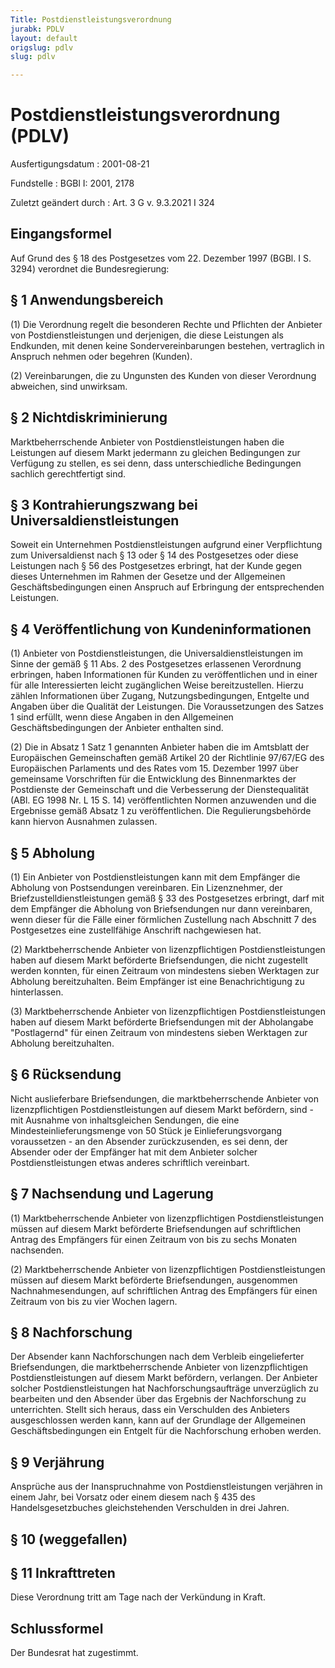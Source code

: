 ```yaml
---
Title: Postdienstleistungsverordnung
jurabk: PDLV
layout: default
origslug: pdlv
slug: pdlv

---
```


# Postdienstleistungsverordnung (PDLV)

Ausfertigungsdatum
:   2001-08-21

Fundstelle
:   BGBl I: 2001, 2178

Zuletzt geändert durch
:   Art. 3 G v. 9.3.2021 I 324



## Eingangsformel

Auf Grund des § 18 des Postgesetzes vom 22. Dezember 1997 (BGBl. I S. 3294) verordnet die Bundesregierung:


## § 1 Anwendungsbereich

(1) Die Verordnung regelt die besonderen Rechte und Pflichten der Anbieter von Postdienstleistungen und derjenigen, die diese Leistungen als Endkunden, mit denen keine Sondervereinbarungen bestehen, vertraglich in Anspruch nehmen oder begehren (Kunden).

(2) Vereinbarungen, die zu Ungunsten des Kunden von dieser Verordnung abweichen, sind unwirksam.


## § 2 Nichtdiskriminierung

Marktbeherrschende Anbieter von Postdienstleistungen haben die Leistungen auf diesem Markt jedermann zu gleichen Bedingungen zur Verfügung zu stellen, es sei denn, dass unterschiedliche Bedingungen sachlich gerechtfertigt sind.


## § 3 Kontrahierungszwang bei Universaldienstleistungen

Soweit ein Unternehmen Postdienstleistungen aufgrund einer Verpflichtung zum Universaldienst nach § 13 oder § 14 des Postgesetzes oder diese Leistungen nach § 56 des Postgesetzes erbringt, hat der Kunde gegen dieses Unternehmen im Rahmen der Gesetze und der Allgemeinen Geschäftsbedingungen einen Anspruch auf Erbringung der entsprechenden Leistungen.


## § 4 Veröffentlichung von Kundeninformationen

(1) Anbieter von Postdienstleistungen, die Universaldienstleistungen im Sinne der gemäß § 11 Abs. 2 des Postgesetzes erlassenen Verordnung erbringen, haben Informationen für Kunden zu veröffentlichen und in einer für alle Interessierten leicht zugänglichen Weise bereitzustellen. Hierzu zählen Informationen über Zugang, Nutzungsbedingungen, Entgelte und Angaben über die Qualität der Leistungen. Die Voraussetzungen des Satzes 1 sind erfüllt, wenn diese Angaben in den Allgemeinen Geschäftsbedingungen der Anbieter enthalten sind.

(2) Die in Absatz 1 Satz 1 genannten Anbieter haben die im Amtsblatt der Europäischen Gemeinschaften gemäß Artikel 20 der Richtlinie 97/67/EG des Europäischen Parlaments und des Rates vom 15. Dezember 1997 über gemeinsame Vorschriften für die Entwicklung des Binnenmarktes der Postdienste der Gemeinschaft und die Verbesserung der Dienstequalität (ABl. EG 1998 Nr. L 15 S. 14) veröffentlichten Normen anzuwenden und die Ergebnisse gemäß Absatz 1 zu veröffentlichen. Die Regulierungsbehörde kann hiervon Ausnahmen zulassen.


## § 5 Abholung

(1) Ein Anbieter von Postdienstleistungen kann mit dem Empfänger die Abholung von Postsendungen vereinbaren. Ein Lizenznehmer, der Briefzustelldienstleistungen gemäß § 33 des Postgesetzes erbringt, darf mit dem Empfänger die Abholung von Briefsendungen nur dann vereinbaren, wenn dieser für die Fälle einer förmlichen Zustellung nach Abschnitt 7 des Postgesetzes eine zustellfähige Anschrift nachgewiesen hat.

(2) Marktbeherrschende Anbieter von lizenzpflichtigen Postdienstleistungen haben auf diesem Markt beförderte Briefsendungen, die nicht zugestellt werden konnten, für einen Zeitraum von mindestens sieben Werktagen zur Abholung bereitzuhalten. Beim Empfänger ist eine Benachrichtigung zu hinterlassen.

(3) Marktbeherrschende Anbieter von lizenzpflichtigen Postdienstleistungen haben auf diesem Markt beförderte Briefsendungen mit der Abholangabe "Postlagernd" für einen Zeitraum von mindestens sieben Werktagen zur Abholung bereitzuhalten.


## § 6 Rücksendung

Nicht auslieferbare Briefsendungen, die marktbeherrschende Anbieter von lizenzpflichtigen Postdienstleistungen auf diesem Markt befördern, sind - mit Ausnahme von inhaltsgleichen Sendungen, die eine Mindesteinlieferungsmenge von 50 Stück je Einlieferungsvorgang voraussetzen - an den Absender zurückzusenden, es sei denn, der Absender oder der Empfänger hat mit dem Anbieter solcher Postdienstleistungen etwas anderes schriftlich vereinbart.


## § 7 Nachsendung und Lagerung

(1) Marktbeherrschende Anbieter von lizenzpflichtigen Postdienstleistungen müssen auf diesem Markt beförderte Briefsendungen auf schriftlichen Antrag des Empfängers für einen Zeitraum von bis zu sechs Monaten nachsenden.

(2) Marktbeherrschende Anbieter von lizenzpflichtigen Postdienstleistungen müssen auf diesem Markt beförderte Briefsendungen, ausgenommen Nachnahmesendungen, auf schriftlichen Antrag des Empfängers für einen Zeitraum von bis zu vier Wochen lagern.


## § 8 Nachforschung

Der Absender kann Nachforschungen nach dem Verbleib eingelieferter Briefsendungen, die marktbeherrschende Anbieter von lizenzpflichtigen Postdienstleistungen auf diesem Markt befördern, verlangen. Der Anbieter solcher Postdienstleistungen hat Nachforschungsaufträge unverzüglich zu bearbeiten und den Absender über das Ergebnis der Nachforschung zu unterrichten. Stellt sich heraus, dass ein Verschulden des Anbieters ausgeschlossen werden kann, kann auf der Grundlage der Allgemeinen Geschäftsbedingungen ein Entgelt für die Nachforschung erhoben werden.


## § 9 Verjährung

Ansprüche aus der Inanspruchnahme von Postdienstleistungen verjähren in einem Jahr, bei Vorsatz oder einem diesem nach § 435 des Handelsgesetzbuches gleichstehenden Verschulden in drei Jahren.


## § 10 (weggefallen)



## § 11 Inkrafttreten

Diese Verordnung tritt am Tage nach der Verkündung in Kraft.


## Schlussformel

Der Bundesrat hat zugestimmt.

